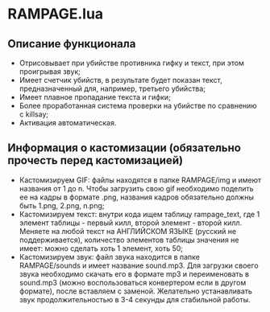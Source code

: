 # RAMPAGE.lua

## Описание функционала
- Отрисовывает при убийстве противника гифку и текст, при этом проигрывая звук;
- Имеет счетчик убийств, в результате будет показан текст, предназначенный для, например, третьего убийства;
- Имеет плавное пропадание текста и гифки;
- Более проработанная система проверки на убийстве по сравнению с killsay;
- Активация автоматическая.

## Информация о кастомизации (обязательно прочесть перед кастомизацией)
- Кастомизируем GIF: файлы находятся в папке RAMPAGE/img и имеют названия от 1 до n. Чтобы загрузить свою gif необходимо поделить ее на кадры в формате .png, названия кадров обязательно должны быть 1.png, 2.png, n.png;
- Кастомизируем текст: внутри кода ищем таблицу rampage_text, где 1 элемент таблицы - первый килл, второй элемент - второй килл. Меняете на любой текст на АНГЛИЙСКОМ ЯЗЫКЕ (русский не поддерживается), количество элементов таблицы значения не имеет: можно сделать хоть 1 элемент, хоть 50;
- Кастомизируем звук: файл звука находится в папке RAMPAGE/sounds и имеет название sound.mp3. Для загрузки своего звука необходимо скачать его в формате mp3 и переименовать в sound.mp3 (можно воспользоваться конвертером если в другом формате), после вставляем с заменой. Желательно устанавливать звук продолжительностью в 3-4 секунды для стабильной работы.
